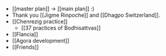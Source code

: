 - [[master plan]] -> [[main plan]] :)
- Thank you [[Jigme Rinpoche]] and [[Dhagpo Switzerland]].
- [[Chenrezig practice]]
  - [[37 practices of Bodhisattvas]]
- [[Flancia]]
- [[Agora development]]
- [[Friends]]
